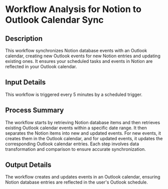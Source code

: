# Workflow Analysis for Notion to Outlook Calendar Sync

## Description
This workflow synchronizes Notion database events with an Outlook calendar, creating new Outlook events for new Notion entries and updating existing ones. It ensures your scheduled tasks and events in Notion are reflected in your Outlook calendar.

## Input Details
This workflow is triggered every 5 minutes by a scheduled trigger.

## Process Summary
The workflow starts by retrieving Notion database items and then retrieves existing Outlook calendar events within a specific date range. It then separates the Notion items into new and updated events. For new events, it creates them in the Outlook calendar, and for updated events, it updates the corresponding Outlook calendar entries. Each step involves data transformation and comparison to ensure accurate synchronization.

## Output Details
The workflow creates and updates events in an Outlook calendar, ensuring Notion database entries are reflected in the user's Outlook schedule.
